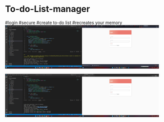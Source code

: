 # To-do-List-manager
#login
#secure
#create to-do list
#recreates your memory
![ganesh](https://raw.githubusercontent.com/Logesh89/To-do-List-manager/main/scr/Screenshot%20(14).png)


![logesh](https://raw.githubusercontent.com/Logesh89/To-do-List-manager/main/scr/Screenshot%20(15).png)
